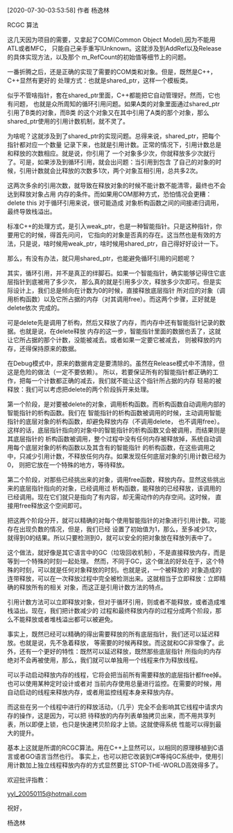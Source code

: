 [2020-07-30-03:53:58] 作者 杨逸林


RCGC 算法


这几天因为项目的需要，又拿起了COM(Common Object Model),因为不能用ATL或者MFC，
只能自己亲手重写IUnknown。这就涉及到AddRef以及Release的具体实现方法，以及那个
m_RefCount的初始值等细节上的问题。


一番折腾之后，还是正确的实现了需要的COM类和对象。但是，既然是C++，C++显然有更好的
处理方式：也就是shared_ptr<T>，这样一个模板类。


似乎不管啥指针，套在shared_ptr<T>里面，C++都能把它自动管理好。然而，它也有问题，
也就是众所周知的循环引用问题。如果A类的对象里面通过shared_ptr引用了B类的对象，而B类
的这个对象又在其中引用了A类的那个对象，那么shared_ptr使用的引用计数机制，就不灵了。


为啥呢？这就涉及到了shared_ptr的实现问题。总得来说，shared_ptr，把每个指针都对应一个数量
记录下来，也就是引用计数。正常的情况下，引用计数总是和释放的次数相应。就是说，你引用了
一个对象多少次，你就释放多少次就行了。可是，如果涉及到循环引用，就会出问题：当引用到包含
了自己的对象的时候，引用计数就会比释放的次数多1次，两个对象互相引用，总共多2次。


这两次多余的引用次数，就导致在释放对象的时候不能计数不能清零，最终也不会达到释放对象占用
内存的条件。而如果用COM那种方式，恐怕情况会更糟：delete this 对于循环引用来说，很可能造成
对象析构函数之间的间接递归调用，最终导致栈溢出。


标准C++的处理方式，是引入weak_ptr，也是一种智能指针。只是这种指针，你要用它的时候，得首先问问，
它指向的对象是否真的存在。这当然也是有效的方法，只是说，啥时候用weak_ptr，啥时候用shared_ptr，自己得好好设计一下。


那么，有没有办法，就只用shared_ptr，也能避免循环引用的问题呢？


其实，循环引用，并不是真正的绊脚石。如果一个智能指针，确实能够记得住它底层指针到底被用了多少次，
那么真的就是引用多少次，释放多少次即可。但是实际设计上，我们总是倾向在计数为0的时候，直接释放底层指针
所对应的对象（调用析构函数）以及它所占据的内存（对其调用free）。而这两个步骤，正好就是delete依次
完成的。


可是delete先是调用了析构，然后又释放了内存，而内存中还有智能指针记录的数据。也就是说，在delete释放
内存的这一步，智能指针里面的数据也丢了，这就让它所占据的那个计数，没能被减去。或者如果一定要它被减去，
则被释放的内存，还得保持原来的数据。


在Debug模式中，原来的数据肯定是要清除的。虽然在Release模式中不清除，但这是危险的做法（一定不要依赖）。
所以，若要保证所有的智能指针都正确的工作，把每一个计数都正确的减去，我们就不能让这个指针所占据的内存
轻易的被释放：我们可以考虑把delete的两个阶段拆开来处理。


第一个阶段，是对要被delete的对象，调用析构函数。而析构函数自动调用内部的智能指针的析构函数。我们在
智能指针的析构函数被调用的时候，主动调用智能指针的底层对象的析构函数，却避免释放内存（不调用delete，
也不调用free）。这样的话，底层指针指向的对象中的智能指针的析构函数又会被调用，而结果则是其底层指针的
析构函数被调用，整个过程中没有任何内存被释放掉，系统自动调用每个底层对象的析构函数以及其含有的智能指针
的析构函数，在这些调用之中，只减少引用计数，不释放任何内存。如果发现任何底层对象的引用计数已经为0，
则把它放在一个特殊的地方，等待释放。

第二个阶段，对那些已经挑出来的对象，调用free函数，释放内存。显然这些挑出来的底层指针指向的对象，已经调用过
析构函数，能释放的已经释放，该调用的已经调用。现在它们就只是指向了有内容，却无需动作的内存空间。这时候，
直接用free释放这个空间即可。


把这两个阶段分开，就可以精确的对每个使用智能指针的对象进行引用计数。可能存在出现负数的情况，但是，我们已经
设置了初始值为1，那么，至多减少1次，就得到0的结果。所以只要检测到0，就可以安全的把对象放在释放列表中了。


这个做法，就好像是其它语言中的GC（垃圾回收机制），不是直接释放内存，而是等到一个特殊的时刻一起处理。
然而，不同于GC，这个做法的好处在于，这个特殊的时刻，可以就是任何对象释放的时刻。也就是说，一个被释放的
对象造成的连带释放，可以在一次释放过程中完全被检测出来。这就相当于立即释放：立即精确的释放所有的相关
对象，而这正是引用计数方法的特点。


引用计数方法可以立即释放对象，但对于循环引用，则或者不能释放，或者造成堆栈溢出。现在，我们把计数减少的
过程和最终释放内存的过程分成两个阶段，那么不能释放或者堆栈溢出都可以被避免。


事实上，既然已经可以精确的得出需要释放的所有底层指针，我们还可以延迟释放。也就是说，先不急着释放，
等需要的时候再释放。而这就和GC非常像了。此外，还有一个更好的特性：既然可以延迟释放，既然那些底层指针
所指向的内存绝对不会再被使用，那么，我们就可以单独用一个线程来作为释放线程。


可以手动启动释放内存的线程，它将会把当前所有需要释放的底层指针都free掉。也可以使用某种定时设计或者对
当前内存使用总量进行监控。在需要的时候，用自动启动的线程来释放内存，或者用监控线程本身来释放内存。


而这些在另一个线程中进行的释放活动，（几乎）完全不会影响其它线程中请求内存的操作，这是因为，可以把
待释放的内存列表单独拷贝出来，而不用共享列表，所以即便上锁，也只是快速拷贝阶段才上锁。这就使得系统
性能可以得到最大的提升。


基本上这就是所谓的RCGC算法。用在C++上显然可以，以相同的原理移植到C语言或者GO语言当然也行。
事实上，也可以把它改装到C#等纯GC系统中，使用引用计数加上独立线程释放内存的方式显然要比
STOP-THE-WORLD高效得多了。


欢迎批评指教：

yyl_20050115@hotmail.com


祝好，

杨逸林
